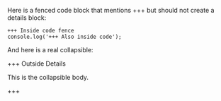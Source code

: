Here is a fenced code block that mentions +++ but should not create a details block:

```
+++ Inside code fence
console.log('+++ Also inside code');
```

And here is a real collapsible:

+++ Outside Details

This is the collapsible body.

+++
